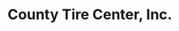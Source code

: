 ---
title: "County Tire Center, Inc."
url: /middlebury/county-tire-center-inc/
shop: Autowerkstatt
---